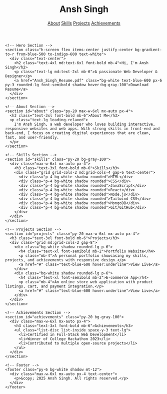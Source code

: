   </head>
  <body class="bg-gray-50 text-gray-900">
    <!-- Navbar -->
    <header class="fixed top-0 left-0 w-full bg-white shadow z-50">
      <div class="max-w-6xl mx-auto px-4 py-4 flex justify-between items-center">
        <h1 class="text-2xl font-bold">Ansh Singh</h1>
        <nav class="space-x-6 hidden md:block">
          <a href="#about" class="hover:text-blue-500">About</a>
          <a href="#skills" class="hover:text-blue-500">Skills</a>
          <a href="#projects" class="hover:text-blue-500">Projects</a>
          <a href="#achievements" class="hover:text-blue-500">Achievements</a>
        </nav>
      </div>
    </header>

    <!-- Hero Section -->
    <section class="h-screen flex items-center justify-center bg-gradient-to-r from-blue-500 to-indigo-600 text-white">
      <div class="text-center">
        <h2 class="text-4xl md:text-6xl font-bold mb-4">Hi, I'm Ansh Singh</h2>
        <p class="text-lg md:text-2xl mb-6">A passionate Web Developer & Designer</p>
        <a href="Ansh_Singh_Resume.pdf" class="bg-white text-blue-600 px-6 py-3 rounded-lg font-semibold shadow hover:bg-gray-100">Download Resume</a>
      </div>
    </section>

    <!-- About Section -->
    <section id="about" class="py-20 max-w-6xl mx-auto px-4">
      <h3 class="text-3xl font-bold mb-6">About Me</h3>
      <p class="text-lg leading-relaxed">
        I'm Ansh Singh, a web developer who loves building interactive, responsive websites and web apps. With strong skills in front-end and back-end, I focus on creating digital experiences that are clean, fast, and user-friendly.
      </p>
    </section>

    <!-- Skills Section -->
    <section id="skills" class="py-20 bg-gray-100">
      <div class="max-w-6xl mx-auto px-4">
        <h3 class="text-3xl font-bold mb-6">Skills</h3>
        <div class="grid grid-cols-2 md:grid-cols-4 gap-6 text-center">
          <div class="p-4 bg-white shadow rounded">HTML</div>
          <div class="p-4 bg-white shadow rounded">CSS</div>
          <div class="p-4 bg-white shadow rounded">JavaScript</div>
          <div class="p-4 bg-white shadow rounded">React</div>
          <div class="p-4 bg-white shadow rounded">Node.js</div>
          <div class="p-4 bg-white shadow rounded">Tailwind CSS</div>
          <div class="p-4 bg-white shadow rounded">MongoDB</div>
          <div class="p-4 bg-white shadow rounded">Git/GitHub</div>
        </div>
      </div>
    </section>

    <!-- Projects Section -->
    <section id="projects" class="py-20 max-w-6xl mx-auto px-4">
      <h3 class="text-3xl font-bold mb-6">Projects</h3>
      <div class="grid md:grid-cols-2 gap-8">
        <div class="bg-white shadow rounded-lg p-6">
          <h4 class="text-xl font-semibold mb-2">Portfolio Website</h4>
          <p class="mb-4">A personal portfolio showcasing my skills, projects, and achievements with responsive design.</p>
          <a href="#" class="text-blue-600 hover:underline">View Live</a>
        </div>
        <div class="bg-white shadow rounded-lg p-6">
          <h4 class="text-xl font-semibold mb-2">E-commerce App</h4>
          <p class="mb-4">An online store web application with product listings, cart, and payment integration.</p>
          <a href="#" class="text-blue-600 hover:underline">View Live</a>
        </div>
      </div>
    </section>

    <!-- Achievements Section -->
    <section id="achievements" class="py-20 bg-gray-100">
      <div class="max-w-6xl mx-auto px-4">
        <h3 class="text-3xl font-bold mb-6">Achievements</h3>
        <ul class="list-disc list-inside space-y-3 text-lg">
          <li>Certified in Full-Stack Web Development</li>
          <li>Winner of College Hackathon 2023</li>
          <li>Contributed to multiple open-source projects</li>
        </ul>
      </div>
    </section>

    <!-- Footer -->
    <footer class="py-6 bg-white shadow mt-12">
      <div class="max-w-6xl mx-auto px-4 text-center">
        <p>&copy; 2025 Ansh Singh. All rights reserved.</p>
      </div>
    </footer>
  </body>
</html>
